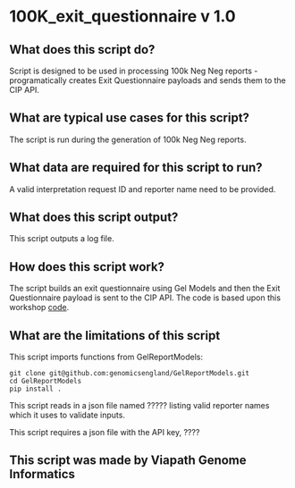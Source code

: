 # 100K_exit_questionnaire v 1.0

## What does this script do?
Script is designed to be used in processing 100k Neg Neg reports - programatically creates Exit Questionnaire payloads and sends them to the CIP API.  

## What are typical use cases for this script?
The script is run during the generation of 100k Neg Neg reports.

## What data are required for this script to run?

A valid interpretation request ID and reporter name need to be provided. 

## What does this script output?

This script outputs a log file.

## How does this script work?

The script builds an exit questionnaire using Gel Models and then the Exit Questionnaire payload is sent to the CIP API.  The code is based upon this workshop [code](https://github.com/genomicsengland/ACGS_GeL_API_workshop/blob/master/Exit_Questionnaire_Workshop/WORKSHOP.ipynb).  

## What are the limitations of this script

This script imports functions from GelReportModels:
```git
git clone git@github.com:genomicsengland/GelReportModels.git
cd GelReportModels
pip install .
```
This script reads in a json file named ????? listing valid reporter names which it uses to validate inputs.

This script requires a json file with the API key, ???? 

## This script was made by Viapath Genome Informatics

